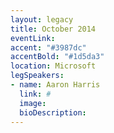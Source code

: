 ```yaml
---
layout: legacy
title: October 2014
eventLink: 
accent: "#3987dc"
accentBold: "#1d5da3"
location: Microsoft
legSpeakers:
- name: Aaron Harris
  link: #
  image: 
  bioDescription: 
---
```



